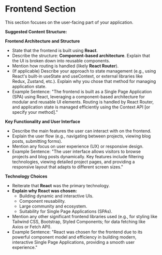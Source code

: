 # Frontend Section

This section focuses on the user-facing part of your application.

**Suggested Content Structure:**

**Frontend Architecture and Structure**

* State that the frontend is built using **React**.
* Describe the structure: **Component-based architecture**. Explain that the UI is broken down into reusable components.
* Mention how routing is handled (likely **React Router**).
* (If applicable) Describe your approach to state management (e.g., using React's built-in useState and useContext, or external libraries like Redux, Zustand, etc.). Explain why you chose that method for managing application state.
* Example Sentence: "The frontend is built as a Single Page Application (SPA) using React, leveraging a component-based architecture for modular and reusable UI elements. Routing is handled by React Router, and application state is managed efficiently using the Context API \[or specify your method]."

**Key Functionality and User Interface**

* Describe the main features the user can interact with on the frontend.
* Explain the user flow (e.g., navigating between projects, viewing blog posts, submitting forms).
* Mention any focus on user experience (UX) or responsive design.
* Example Sentence: "The user interface allows visitors to browse projects and blog posts dynamically. Key features include filtering technologies, viewing detailed project pages, and providing a responsive layout that adapts to different screen sizes."

**Technology Choices**

* Reiterate that **React** was the primary technology.
* **Explain why React was chosen:**
  * Building dynamic and interactive UIs.
  * Component reusability.
  * Large community and ecosystem.
  * Suitability for Single Page Applications (SPAs).
* Mention any other significant frontend libraries used (e.g., for styling like Tailwind CSS, Bootstrap, Styled Components; for data fetching like Axios or Fetch API).
* Example Sentence: "React was chosen for the frontend due to its powerful component model and efficiency in building modern, interactive Single Page Applications, providing a smooth user experience."
